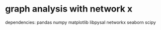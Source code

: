 # graph analysis with network x

dependencies: pandas numpy matplotlib libpysal networkx seaborn scipy
